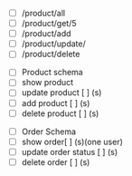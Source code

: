<!-- Product route -->
- [ ] /product/all
- [ ] /product/get/5
- [ ] /product/add
- [ ] /product/update/
- [ ] /product/delete

<!-- this is the product -->
- [ ] Product schema
- [ ] show product
- [ ] update product [ ] (s)
- [ ] add product [ ] (s)
- [ ] delete product [ ] (s)

<!-- this is the order -->
- [ ] Order Schema
- [ ] show order[ ] (s)(one user)
- [ ] update order status [ ] (s)
- [ ] delete order [ ] (s)